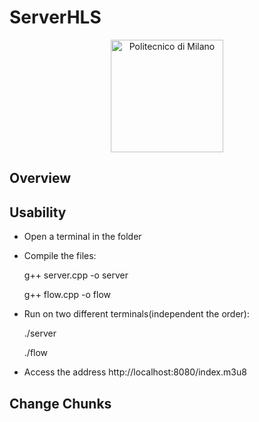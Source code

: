 # ServerHLS

<p align="center">
    <img src="https://i.imgur.com/mPb3Qbd.gif" width="180" alt="Politecnico di Milano"/>
</p>

## Overview

## Usability

* Open a terminal in the folder
* Compile the files:
  
  g++ server.cpp -o server
  
  g++ flow.cpp -o flow
  
* Run on two different terminals(independent the order):
  
  ./server
  
  ./flow
  
* Access the address http://localhost:8080/index.m3u8

## Change Chunks
